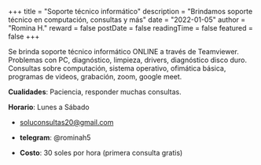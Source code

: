 +++
title = "Soporte técnico informático"
description = "Brindamos soporte técnico en computación, consultas y más"
date = "2022-01-05"
author = "Romina H."
reward = false
postDate = false
readingTime = false
featured = false
+++

Se brinda soporte técnico informático ONLINE a través de Teamviewer. Problemas con PC, diagnóstico, limpieza, drivers, diagnóstico disco duro. Consultas sobre computación, sistema operativo, ofimática básica, programas de videos, grabación, zoom, google meet.

**Cualidades**: Paciencia, responder muchas consultas.

**Horario**: Lunes a Sábado

* [soluconsultas20@gmail.com](mailto:soluconsultas20@gmail.com)

* **telegram**: @rominah5

* **Costo**: 30 soles por hora (primera consulta gratis)